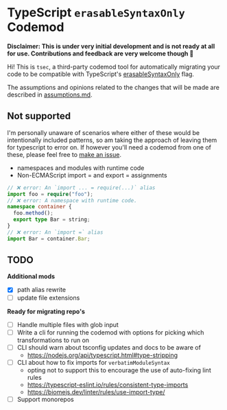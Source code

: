 # TypeScript `erasableSyntaxOnly` Codemod

**Disclaimer: This is under very initial development and is not ready at all for
use. Contributions and feedback are very welcome though 🙌**

Hi! This is `tsec`, a third-party codemod tool for automatically migrating your
code to be compatible with TypeScript's
[erasableSyntaxOnly](https://www.typescriptlang.org/tsconfig/#erasableSyntaxOnly)
flag.

The assumptions and opinions related to the changes that will be made are
described in [assumptions.md](./docs/assumptions.md).

## Not supported

I'm personally unaware of scenarios where either of these would be intentionally
included patterns, so am taking the approach of leaving them for typescript to
error on. If however you'll need a codemod from one of these, please feel free
to [make an issue](https://github.com/tylersayshi/tsec/issues/new).

- namespaces and modules with runtime code
- Non-ECMAScript import = and export = assignments

```ts
// ❌ error: An `import ... = require(...)` alias
import foo = require("foo");
// ❌ error: A namespace with runtime code.
namespace container {
  foo.method();
  export type Bar = string;
}
// ❌ error: An `import =` alias
import Bar = container.Bar;
```

## TODO

**Additional mods**

- [x] path alias rewrite
- [ ] update file extensions

**Ready for migrating repo's**

- [ ] Handle multiple files with glob input
- [ ] Write a cli for running the codemod with options for picking which
      transformations to run on
- [ ] CLI should warn about tsconfig updates and docs to be aware of
  - https://nodejs.org/api/typescript.html#type-stripping
- [ ] CLI about how to fix imports for `verbatimModuleSyntax`
  - opting not to support this to encourage the use of auto-fixing lint rules
  - https://typescript-eslint.io/rules/consistent-type-imports
  - https://biomejs.dev/linter/rules/use-import-type/
- [ ] Support monorepos
